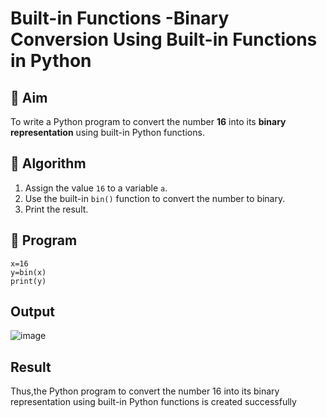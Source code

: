 # Built-in Functions -Binary Conversion Using Built-in Functions in Python

## 🎯 Aim
To write a Python program to convert the number **16** into its **binary representation** using built-in Python functions.

## 🧠 Algorithm
1. Assign the value `16` to a variable `a`.
2. Use the built-in `bin()` function to convert the number to binary.
3. Print the result.

## 🧾 Program
```
x=16
y=bin(x)
print(y)
```
## Output
![image](https://github.com/user-attachments/assets/f407e318-7e95-4070-9158-322232cde59a)

## Result
Thus,the Python program to convert the number 16 into its binary representation using built-in Python functions is created successfully
